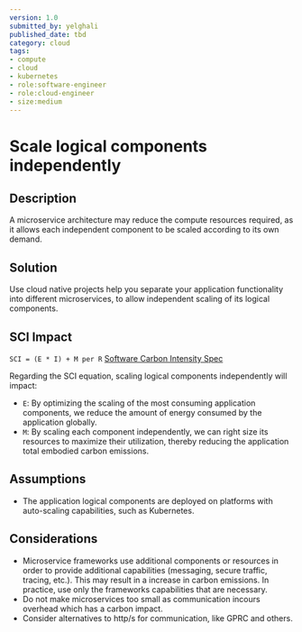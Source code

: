 ```yaml
---
version: 1.0
submitted_by: yelghali
published_date: tbd
category: cloud
tags: 
- compute
- cloud
- kubernetes
- role:software-engineer
- role:cloud-engineer
- size:medium
---
```


# Scale logical components independently

## Description
A microservice architecture may reduce the compute resources required, as it allows each independent component to be scaled according to its own demand.

## Solution

Use cloud native projects help you separate your application functionality into different microservices, to allow independent scaling of its logical components.

## SCI Impact
`SCI = (E * I) + M per R`
[Software Carbon Intensity Spec](https://grnsft.org/sci)

Regarding the SCI equation, scaling logical components independently will impact:

- `E`: By optimizing the scaling of the most consuming application components, we reduce the amount of energy consumed by the application globally.
- `M`: By scaling each component independently, we can right size its resources to maximize their utilization, thereby reducing the application total embodied carbon emissions.

## Assumptions

- The application logical components are deployed on platforms with auto-scaling capabilities, such as Kubernetes.

## Considerations
- Microservice frameworks use additional components or resources in order to provide additional capabilities (messaging, secure traffic, tracing, etc.). This may result in a increase in carbon emissions. In practice, use only the frameworks capabilities that are necessary.
- Do not make microservices too small as communication incours overhead which has a carbon impact.
- Consider alternatives to http/s for communication, like GPRC and others.
